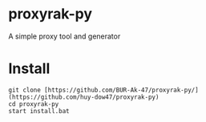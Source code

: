 # proxyrak-py
A simple proxy tool and generator

# Install
```
git clone [https://github.com/BUR-Ak-47/proxyrak-py/](https://github.com/huy-dow47/proxyrak-py)
cd proxyrak-py
start install.bat
```
